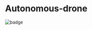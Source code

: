 # Autonomous-drone

![badge](https://img.shields.io/endpoint?url=https://gist.githubusercontent.com/ahelds/f75ffb077874ae17accb0f18037eef5d/raw/badge.json)
